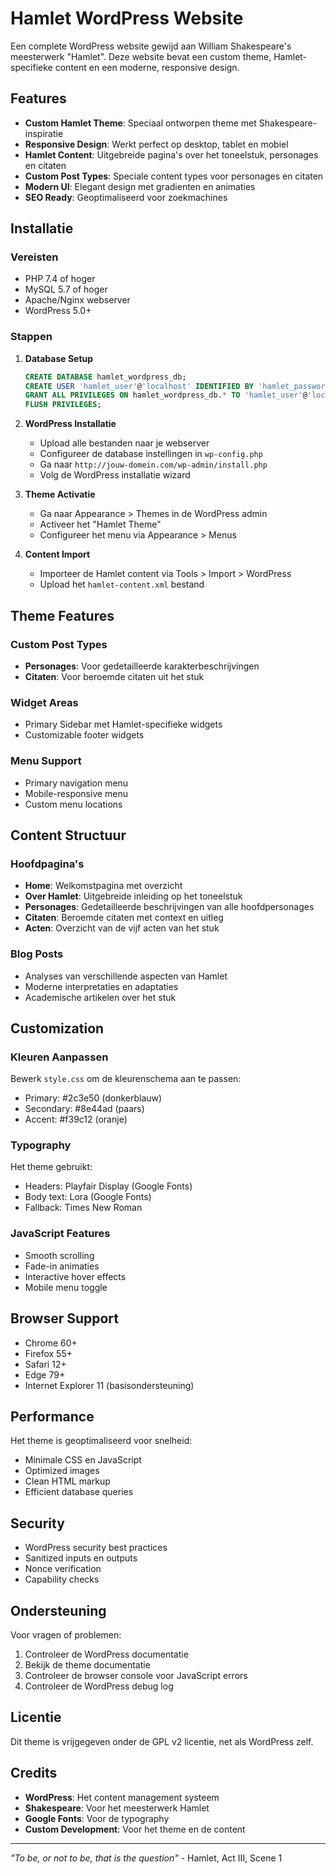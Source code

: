 # Hamlet WordPress Website

Een complete WordPress website gewijd aan William Shakespeare's meesterwerk "Hamlet". Deze website bevat een custom theme, Hamlet-specifieke content en een moderne, responsive design.

## Features

- **Custom Hamlet Theme**: Speciaal ontworpen theme met Shakespeare-inspiratie
- **Responsive Design**: Werkt perfect op desktop, tablet en mobiel
- **Hamlet Content**: Uitgebreide pagina's over het toneelstuk, personages en citaten
- **Custom Post Types**: Speciale content types voor personages en citaten
- **Modern UI**: Elegant design met gradienten en animaties
- **SEO Ready**: Geoptimaliseerd voor zoekmachines

## Installatie

### Vereisten
- PHP 7.4 of hoger
- MySQL 5.7 of hoger
- Apache/Nginx webserver
- WordPress 5.0+

### Stappen

1. **Database Setup**
   ```sql
   CREATE DATABASE hamlet_wordpress_db;
   CREATE USER 'hamlet_user'@'localhost' IDENTIFIED BY 'hamlet_password_2024';
   GRANT ALL PRIVILEGES ON hamlet_wordpress_db.* TO 'hamlet_user'@'localhost';
   FLUSH PRIVILEGES;
   ```

2. **WordPress Installatie**
   - Upload alle bestanden naar je webserver
   - Configureer de database instellingen in `wp-config.php`
   - Ga naar `http://jouw-domein.com/wp-admin/install.php`
   - Volg de WordPress installatie wizard

3. **Theme Activatie**
   - Ga naar Appearance > Themes in de WordPress admin
   - Activeer het "Hamlet Theme"
   - Configureer het menu via Appearance > Menus

4. **Content Import**
   - Importeer de Hamlet content via Tools > Import > WordPress
   - Upload het `hamlet-content.xml` bestand

## Theme Features

### Custom Post Types
- **Personages**: Voor gedetailleerde karakterbeschrijvingen
- **Citaten**: Voor beroemde citaten uit het stuk

### Widget Areas
- Primary Sidebar met Hamlet-specifieke widgets
- Customizable footer widgets

### Menu Support
- Primary navigation menu
- Mobile-responsive menu
- Custom menu locations

## Content Structuur

### Hoofdpagina's
- **Home**: Welkomstpagina met overzicht
- **Over Hamlet**: Uitgebreide inleiding op het toneelstuk
- **Personages**: Gedetailleerde beschrijvingen van alle hoofdpersonages
- **Citaten**: Beroemde citaten met context en uitleg
- **Acten**: Overzicht van de vijf acten van het stuk

### Blog Posts
- Analyses van verschillende aspecten van Hamlet
- Moderne interpretaties en adaptaties
- Academische artikelen over het stuk

## Customization

### Kleuren Aanpassen
Bewerk `style.css` om de kleurenschema aan te passen:
- Primary: #2c3e50 (donkerblauw)
- Secondary: #8e44ad (paars)
- Accent: #f39c12 (oranje)

### Typography
Het theme gebruikt:
- Headers: Playfair Display (Google Fonts)
- Body text: Lora (Google Fonts)
- Fallback: Times New Roman

### JavaScript Features
- Smooth scrolling
- Fade-in animaties
- Interactive hover effects
- Mobile menu toggle

## Browser Support

- Chrome 60+
- Firefox 55+
- Safari 12+
- Edge 79+
- Internet Explorer 11 (basisondersteuning)

## Performance

Het theme is geoptimaliseerd voor snelheid:
- Minimale CSS en JavaScript
- Optimized images
- Clean HTML markup
- Efficient database queries

## Security

- WordPress security best practices
- Sanitized inputs en outputs
- Nonce verification
- Capability checks

## Ondersteuning

Voor vragen of problemen:
1. Controleer de WordPress documentatie
2. Bekijk de theme documentatie
3. Controleer de browser console voor JavaScript errors
4. Controleer de WordPress debug log

## Licentie

Dit theme is vrijgegeven onder de GPL v2 licentie, net als WordPress zelf.

## Credits

- **WordPress**: Het content management systeem
- **Shakespeare**: Voor het meesterwerk Hamlet
- **Google Fonts**: Voor de typography
- **Custom Development**: Voor het theme en de content

---

*"To be, or not to be, that is the question"* - Hamlet, Act III, Scene 1